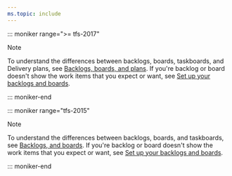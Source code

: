 ```yaml
---
ms.topic: include
---
```



::: moniker range=">= tfs-2017"

> [!NOTE]
> To understand the differences between backlogs, boards, taskboards, and Delivery plans, see [Backlogs, boards, and plans](/azure/devops/boards/backlogs/backlogs-boards-plans.md). If you're backlog or board doesn't show the work items that you expect or want, see [Set up your backlogs and boards](/azure/devops/boards/backlogs/set-up-your-backlog). 

::: moniker-end

::: moniker range="tfs-2015"

> [!NOTE]
> To understand the differences between backlogs, boards, and taskboards, see [Backlogs, and boards](/azure/devops/boards/backlogs/backlogs-boards-plans.md). If you're backlog or board doesn't show the work items that you expect or want, see [Set up your backlogs and boards](/azure/devops/boards/backlogs/set-up-your-backlog). 

::: moniker-end
